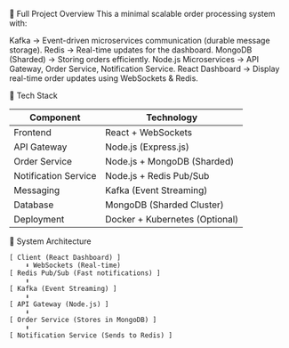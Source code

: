 🔹 Full Project Overview
This a minimal scalable order processing system with:

Kafka → Event-driven microservices communication (durable message storage).
Redis → Real-time updates for the dashboard.
MongoDB (Sharded) → Storing orders efficiently.
Node.js Microservices → API Gateway, Order Service, Notification Service.
React Dashboard → Display real-time order updates using WebSockets & Redis.

🔹 Tech Stack

| Component            | Technology                     |
| -------------------- | ------------------------------ |
| Frontend             | React + WebSockets             |
| API Gateway          | Node.js (Express.js)           |
| Order Service        | Node.js + MongoDB (Sharded)    |
| Notification Service | Node.js + Redis Pub/Sub        |
| Messaging            | Kafka (Event Streaming)        |
| Database             | MongoDB (Sharded Cluster)      |
| Deployment           | Docker + Kubernetes (Optional) |

🔹 System Architecture

```
[ Client (React Dashboard) ]
    ⬇ WebSockets (Real-time)
[ Redis Pub/Sub (Fast notifications) ]
    ⬆
[ Kafka (Event Streaming) ]
    ⬇
[ API Gateway (Node.js) ]
    ⬇
[ Order Service (Stores in MongoDB) ]
    ⬆
[ Notification Service (Sends to Redis) ]
```
